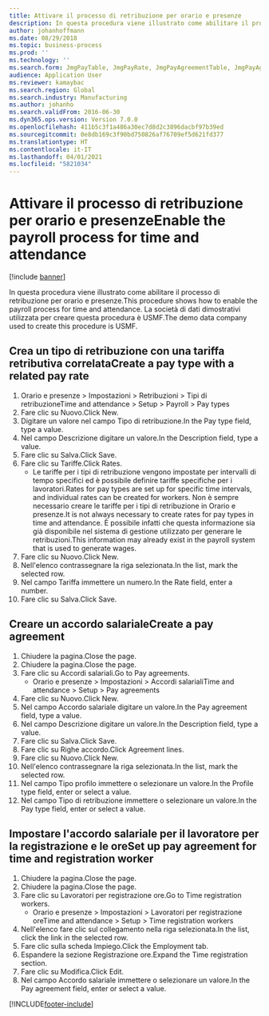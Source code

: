 ```yaml
---
title: Attivare il processo di retribuzione per orario e presenze
description: In questa procedura viene illustrato come abilitare il processo di retribuzione per orario e presenze.
author: johanhoffmann
ms.date: 08/29/2018
ms.topic: business-process
ms.prod: ''
ms.technology: ''
ms.search.form: JmgPayTable, JmgPayRate, JmgPayAgreementTable, JmgPayAgreementLine, HcmWorker
audience: Application User
ms.reviewer: kamaybac
ms.search.region: Global
ms.search.industry: Manufacturing
ms.author: johanho
ms.search.validFrom: 2016-06-30
ms.dyn365.ops.version: Version 7.0.0
ms.openlocfilehash: 411b5c3f1a486a30ec7d8d2c3896dacbf97b39ed
ms.sourcegitcommit: 0e8db169c3f90bd750826af76709ef5d621fd377
ms.translationtype: HT
ms.contentlocale: it-IT
ms.lasthandoff: 04/01/2021
ms.locfileid: "5821034"
---
```

# <a name="enable-the-payroll-process-for-time-and-attendance"></a><span data-ttu-id="de0e0-103">Attivare il processo di retribuzione per orario e presenze</span><span class="sxs-lookup"><span data-stu-id="de0e0-103">Enable the payroll process for time and attendance</span></span>

[!include [banner](../../includes/banner.md)]

<span data-ttu-id="de0e0-104">In questa procedura viene illustrato come abilitare il processo di retribuzione per orario e presenze.</span><span class="sxs-lookup"><span data-stu-id="de0e0-104">This procedure shows how to enable the payroll process for time and attendance.</span></span> <span data-ttu-id="de0e0-105">La società di dati dimostrativi utilizzata per creare questa procedura è USMF.</span><span class="sxs-lookup"><span data-stu-id="de0e0-105">The demo data company used to create this procedure is USMF.</span></span>


## <a name="create-a-pay-type-with-a-related-pay-rate"></a><span data-ttu-id="de0e0-106">Crea un tipo di retribuzione con una tariffa retributiva correlata</span><span class="sxs-lookup"><span data-stu-id="de0e0-106">Create a pay type with a related pay rate</span></span>
1. <span data-ttu-id="de0e0-107">Orario e presenze > Impostazioni > Retribuzioni > Tipi di retribuzione</span><span class="sxs-lookup"><span data-stu-id="de0e0-107">Time and attendance > Setup > Payroll > Pay types</span></span>
2. <span data-ttu-id="de0e0-108">Fare clic su Nuovo.</span><span class="sxs-lookup"><span data-stu-id="de0e0-108">Click New.</span></span>
3. <span data-ttu-id="de0e0-109">Digitare un valore nel campo Tipo di retribuzione.</span><span class="sxs-lookup"><span data-stu-id="de0e0-109">In the Pay type field, type a value.</span></span>
4. <span data-ttu-id="de0e0-110">Nel campo Descrizione digitare un valore.</span><span class="sxs-lookup"><span data-stu-id="de0e0-110">In the Description field, type a value.</span></span>
5. <span data-ttu-id="de0e0-111">Fare clic su Salva.</span><span class="sxs-lookup"><span data-stu-id="de0e0-111">Click Save.</span></span>
6. <span data-ttu-id="de0e0-112">Fare clic su Tariffe.</span><span class="sxs-lookup"><span data-stu-id="de0e0-112">Click Rates.</span></span>
    * <span data-ttu-id="de0e0-113">Le tariffe per i tipi di retribuzione vengono impostate per intervalli di tempo specifici ed è possibile definire tariffe specifiche per i lavoratori.</span><span class="sxs-lookup"><span data-stu-id="de0e0-113">Rates for pay types are set up for specific time intervals, and individual rates can be created for workers.</span></span> <span data-ttu-id="de0e0-114">Non è sempre necessario creare le tariffe per i tipi di retribuzione in Orario e presenze.</span><span class="sxs-lookup"><span data-stu-id="de0e0-114">It is not always necessary to create rates for pay types in time and attendance.</span></span> <span data-ttu-id="de0e0-115">È possibile infatti che questa informazione sia già disponibile nel sistema di gestione utilizzato per generare le retribuzioni.</span><span class="sxs-lookup"><span data-stu-id="de0e0-115">This information may already exist in the payroll system that is used to generate wages.</span></span>  
7. <span data-ttu-id="de0e0-116">Fare clic su Nuovo.</span><span class="sxs-lookup"><span data-stu-id="de0e0-116">Click New.</span></span>
8. <span data-ttu-id="de0e0-117">Nell'elenco contrassegnare la riga selezionata.</span><span class="sxs-lookup"><span data-stu-id="de0e0-117">In the list, mark the selected row.</span></span>
9. <span data-ttu-id="de0e0-118">Nel campo Tariffa immettere un numero.</span><span class="sxs-lookup"><span data-stu-id="de0e0-118">In the Rate field, enter a number.</span></span>
10. <span data-ttu-id="de0e0-119">Fare clic su Salva.</span><span class="sxs-lookup"><span data-stu-id="de0e0-119">Click Save.</span></span>

## <a name="create-a-pay-agreement"></a><span data-ttu-id="de0e0-120">Creare un accordo salariale</span><span class="sxs-lookup"><span data-stu-id="de0e0-120">Create a pay agreement</span></span>
1. <span data-ttu-id="de0e0-121">Chiudere la pagina.</span><span class="sxs-lookup"><span data-stu-id="de0e0-121">Close the page.</span></span>
2. <span data-ttu-id="de0e0-122">Chiudere la pagina.</span><span class="sxs-lookup"><span data-stu-id="de0e0-122">Close the page.</span></span>
3. <span data-ttu-id="de0e0-123">Fare clic su Accordi salariali.</span><span class="sxs-lookup"><span data-stu-id="de0e0-123">Go to Pay agreements.</span></span>
    * <span data-ttu-id="de0e0-124">Orario e presenze > Impostazioni > Accordi salariali</span><span class="sxs-lookup"><span data-stu-id="de0e0-124">Time and attendance > Setup > Pay agreements</span></span>  
4. <span data-ttu-id="de0e0-125">Fare clic su Nuovo.</span><span class="sxs-lookup"><span data-stu-id="de0e0-125">Click New.</span></span>
5. <span data-ttu-id="de0e0-126">Nel campo Accordo salariale digitare un valore.</span><span class="sxs-lookup"><span data-stu-id="de0e0-126">In the Pay agreement field, type a value.</span></span>
6. <span data-ttu-id="de0e0-127">Nel campo Descrizione digitare un valore.</span><span class="sxs-lookup"><span data-stu-id="de0e0-127">In the Description field, type a value.</span></span>
7. <span data-ttu-id="de0e0-128">Fare clic su Salva.</span><span class="sxs-lookup"><span data-stu-id="de0e0-128">Click Save.</span></span>
8. <span data-ttu-id="de0e0-129">Fare clic su Righe accordo.</span><span class="sxs-lookup"><span data-stu-id="de0e0-129">Click Agreement lines.</span></span>
9. <span data-ttu-id="de0e0-130">Fare clic su Nuovo.</span><span class="sxs-lookup"><span data-stu-id="de0e0-130">Click New.</span></span>
10. <span data-ttu-id="de0e0-131">Nell'elenco contrassegnare la riga selezionata.</span><span class="sxs-lookup"><span data-stu-id="de0e0-131">In the list, mark the selected row.</span></span>
11. <span data-ttu-id="de0e0-132">Nel campo Tipo profilo immettere o selezionare un valore.</span><span class="sxs-lookup"><span data-stu-id="de0e0-132">In the Profile type field, enter or select a value.</span></span>
12. <span data-ttu-id="de0e0-133">Nel campo Tipo di retribuzione immettere o selezionare un valore.</span><span class="sxs-lookup"><span data-stu-id="de0e0-133">In the Pay type field, enter or select a value.</span></span>

## <a name="set-up-pay-agreement-for-time-and-registration-worker"></a><span data-ttu-id="de0e0-134">Impostare l'accordo salariale per il lavoratore per la registrazione e le ore</span><span class="sxs-lookup"><span data-stu-id="de0e0-134">Set up pay agreement for time and registration worker</span></span>
1. <span data-ttu-id="de0e0-135">Chiudere la pagina.</span><span class="sxs-lookup"><span data-stu-id="de0e0-135">Close the page.</span></span>
2. <span data-ttu-id="de0e0-136">Chiudere la pagina.</span><span class="sxs-lookup"><span data-stu-id="de0e0-136">Close the page.</span></span>
3. <span data-ttu-id="de0e0-137">Fare clic su Lavoratori per registrazione ore.</span><span class="sxs-lookup"><span data-stu-id="de0e0-137">Go to Time registration workers.</span></span>
    * <span data-ttu-id="de0e0-138">Orario e presenze > Impostazioni > Lavoratori per registrazione ore</span><span class="sxs-lookup"><span data-stu-id="de0e0-138">Time and attendance > Setup > Time registration workers</span></span>  
4. <span data-ttu-id="de0e0-139">Nell'elenco fare clic sul collegamento nella riga selezionata.</span><span class="sxs-lookup"><span data-stu-id="de0e0-139">In the list, click the link in the selected row.</span></span>
5. <span data-ttu-id="de0e0-140">Fare clic sulla scheda Impiego.</span><span class="sxs-lookup"><span data-stu-id="de0e0-140">Click the Employment tab.</span></span>
6. <span data-ttu-id="de0e0-141">Espandere la sezione Registrazione ore.</span><span class="sxs-lookup"><span data-stu-id="de0e0-141">Expand the Time registration section.</span></span>
7. <span data-ttu-id="de0e0-142">Fare clic su Modifica.</span><span class="sxs-lookup"><span data-stu-id="de0e0-142">Click Edit.</span></span>
8. <span data-ttu-id="de0e0-143">Nel campo Accordo salariale immettere o selezionare un valore.</span><span class="sxs-lookup"><span data-stu-id="de0e0-143">In the Pay agreement field, enter or select a value.</span></span>



[!INCLUDE[footer-include](../../../includes/footer-banner.md)]